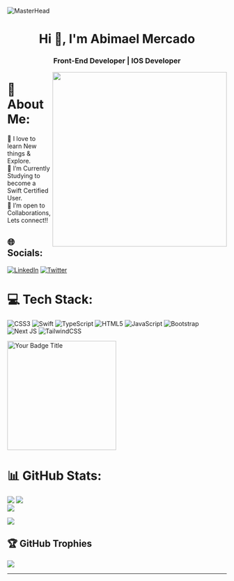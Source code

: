 ![MasterHead]( https://i.pinimg.com/originals/2f/f4/28/2ff428006f3ade5f10beac69372062ab.gif )
<h1 align="center">Hi 👋, I'm Abimael Mercado</h1>
<h3 align="center">Front-End Developer | IOS Developer </h3>
<img align="right" width="400"  src="https://bs-uploads.toptal.io/blackfish-uploads/components/blog_post_page/content/cover_image_file/cover_image/687289/retina_1708x683_op-Ten-Front-End-Design-Rules-For-Developers_Luke-Newsletter-d3a7d3e7430ee224cab75104f11342a0.png" />

# 💫 About Me:
🔭 I love to learn New things & Explore. <br>
📝 I’m Currently Studying to become a Swift Certified User. <br>
👯 I’m open to Collaborations, Lets connect!!<br>


## 🌐 Socials:
[![LinkedIn](https://img.shields.io/badge/LinkedIn-%230077B5.svg?logo=linkedin&logoColor=white)](https://linkedin.com/in/abimr) [![Twitter](https://img.shields.io/badge/Twitter-%231DA1F2.svg?logo=Twitter&logoColor=white)](https://twitter.com/UnstackID) 

# 💻 Tech Stack:
![CSS3](https://img.shields.io/badge/css3-%231572B6.svg?style=for-the-badge&logo=css3&logoColor=white) ![Swift](https://img.shields.io/badge/swift-F54A2A?style=for-the-badge&logo=swift&logoColor=white) ![TypeScript](https://img.shields.io/badge/typescript-%23007ACC.svg?style=for-the-badge&logo=typescript&logoColor=white) ![HTML5](https://img.shields.io/badge/html5-%23E34F26.svg?style=for-the-badge&logo=html5&logoColor=white) ![JavaScript](https://img.shields.io/badge/javascript-%23323330.svg?style=for-the-badge&logo=javascript&logoColor=%23F7DF1E) ![Bootstrap](https://img.shields.io/badge/bootstrap-%23563D7C.svg?style=for-the-badge&logo=bootstrap&logoColor=white) ![Next JS](https://img.shields.io/badge/Next-black?style=for-the-badge&logo=next.js&logoColor=white) ![TailwindCSS](https://img.shields.io/badge/tailwindcss-%2338B2AC.svg?style=for-the-badge&logo=tailwind-css&logoColor=white)

<a href="https://www.credly.com/badges/f757a4f0-b625-445b-94ce-c6ea652f4307/public_url">
    <img src="https://images.credly.com/size/680x680/images/d9598c1a-2f59-49b9-b7fc-a764bf23b4d5/image.png" alt="Your Badge Title" width="250" height="250">
</a>



# 📊 GitHub Stats:
![](https://github-readme-stats.vercel.app/api?username=mercad0&theme=highcontrast&hide_border=false&include_all_commits=false&count_private=true)
![](https://github-readme-stats.vercel.app/api/top-langs/?username=mercad0&theme=highcontrast&hide_border=false&include_all_commits=false&count_private=true&layout=compact)<br/>
![](https://github-readme-streak-stats.herokuapp.com/?user=mercad0&theme=highcontrast&hide_border=false)

[![](https://visitcount.itsvg.in/api?id=mercad0&icon=9&color=3)](https://visitcount.itsvg.in)

## 🏆 GitHub Trophies
![](https://github-profile-trophy.vercel.app/?username=mercad0&theme=darkhub&no-frame=false&no-bg=true&margin-w=4)

---

<!-- Proudly created with GPRM ( https://gprm.itsvg.in ) -->


